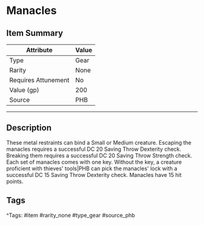 # Manacles

## Item Summary

| Attribute            | Value                        |
|----------------------|------------------------------|
| Type                 | Gear |
| Rarity               | None             |
| Requires Attunement  | No                |
| Value (gp)           | 200    |
| Source               | PHB |

---

## Description

These metal restraints can bind a Small or Medium creature. Escaping the manacles requires a successful DC 20 Saving Throw Dexterity check. Breaking them requires a successful DC 20 Saving Throw Strength check. Each set of manacles comes with one key. Without the key, a creature proficient with thieves' tools|PHB can pick the manacles' lock with a successful DC 15 Saving Throw Dexterity check. Manacles have 15 hit points.

## Tags

^Tags: #item #rarity_none #type_gear #source_phb